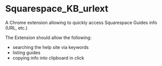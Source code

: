 # Squarespace_KB_urlext
A Chrome extension allowing to quickly access Squarespace Guides info (URL, etc.)

The Extension should allow the following:
  - searching the help site via keywords
  - listing guides
  - copying info into clipboard in click
  
  
